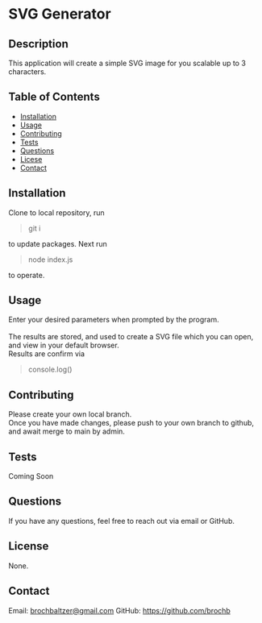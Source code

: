 
  # SVG Generator

  ## Description
  This application will create a simple SVG image for you scalable up to 3 characters.

  ## Table of Contents
  - [Installation](#installation)
  - [Usage](#usage)
  - [Contributing](#contributing)
  - [Tests](#tests)
  - [Questions](#questions)
  - [Licese](#license)
  - [Contact](#contact)

  ## Installation
  Clone to local repository, run 
  >git i
  >
  to update packages. Next run 
  >node index.js
  >
  to operate.

  ## Usage
  Enter your desired parameters when prompted by the program.<br><br>
  The results are stored, and used to create a SVG file which you can open, and view in your default browser.<br>
  Results are confirm via 
  >console.log()

  ## Contributing
  Please create your own local branch.<br>
  Once you have made changes, please push to your own branch to github, and await merge to main by admin.

  ## Tests
  Coming Soon

  ## Questions
  If you have any questions, feel free to reach out via email or GitHub.

  ## License
 None.

  ## Contact
  Email: brochbaltzer@gmail.com
  GitHub: https://github.com/brochb